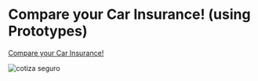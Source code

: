 <h1>Compare your Car Insurance! (using Prototypes)</h1>

<a href="https://compare-car-insurance.netlify.app/" > Compare your Car Insurance! </a>

![cotiza seguro](https://user-images.githubusercontent.com/102038261/178116500-3b35c317-4dbc-41fc-b513-60118f5e586d.gif)

